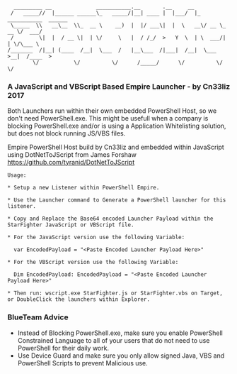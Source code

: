 ```
  _________ __              ___________.__       .__     __                       
 /   _____//  |______ ______\_   _____/|__| ____ |  |___/  |_  ___________  ______
 \_____  \\   __\__  \\_  __ \    __)  |  |/ ___\|  |  \   __\/ __ \_  __ \/  ___/
 /        \|  |  / __ \|  | \/     \   |  / /_/  >   Y  \  | \  ___/|  | \/\___ \ 
/_______  /|__| (____  /__|  \___  /   |__\___  /|___|  /__|  \___  >__|  /____  >
        \/           \/          \/      /_____/      \/          \/           \/ 
```

### A JavaScript and VBScript Based Empire Launcher - by Cn33liz 2017

Both Launchers run within their own embedded PowerShell Host, so we don't need PowerShell.exe.
This might be usefull when a company is blocking PowerShell.exe and/or is using a Application Whitelisting solution, but does not block running JS/VBS files.

Empire PowerShell Host build by Cn33liz and embedded within JavaScript using DotNetToJScript from James Forshaw
https://github.com/tyranid/DotNetToJScript

```
Usage:

* Setup a new Listener within PowerShell Empire.

* Use the Launcher command to Generate a PowerShell launcher for this listener.

* Copy and Replace the Base64 encoded Launcher Payload within the StarFighter JavaScript or VBScript file.

* For the JavaScript version use the following Variable: 

  var EncodedPayload = "<Paste Encoded Launcher Payload Here>"

* For the VBScript version use the following Variable: 
  
  Dim EncodedPayload: EncodedPayload = "<Paste Encoded Launcher Payload Here>"

* Then run: wscript.exe StarFighter.js or StarFighter.vbs on Target, or DoubleClick the launchers within Explorer.
```

### BlueTeam Advice
* Instead of Blocking PowerShell.exe, make sure you enable PowerShell Constrained Language to all of your users that do not need to use PowerShell for their daily work.
* Use Device Guard and make sure you only allow signed Java, VBS and PowerShell Scripts to prevent Malicious use.
